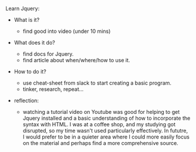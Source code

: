 Learn Jquery:

- What is it?
  - find good into video (under 10 mins)

- What does it do?
  - find docs for Jquery.
  - find article about when/where/how to use it.

- How to do it?
  - use cheat-sheet from slack to start creating a basic program.
  - tinker, research, repeat...


- reflection:
  - watching a tutorial video on Youtube was good for helping to get Jquery installed and a basic understanding of how to incorporate the syntax with HTML. I was at a coffee shop, and my studying got disrupted, so my time wasn't used particularly effectively. In fututre, I would prefer to be in a quieter area where I could more easily focus on the material and perhaps find a more comprehensive source.